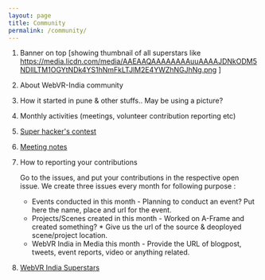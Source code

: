 ```yaml
---
layout: page
title: Community
permalink: /community/
---
```


1. Banner on top [showing thumbnail of all superstars like https://media.licdn.com/media/AAEAAQAAAAAAAAuuAAAAJDNkODM5NDllLTM1OGYtNDk4YS1hNmFkLTJlM2E4YWZhNGJhNg.png ]
2. About WebVR-India community
3. How it started in pune & other stuffs.. May be using a picture?
4. Monthly activities (meetings, volunteer contribution reporting etc)
5. [Super hacker's contest](https://github.com/webvr-india/activities/issues/17)
6. [Meeting notes](https://github.com/webvr-india/activities/tree/master/meetings)
7. How to reporting your contributions
    
    Go to the issues, and put your contributions in the respective open issue. We create three issues every month for following purpose :
    * Events conducted in this month - Planning to conduct an event? Put here the name, place and url for the event.
    * Projects/Scenes created in this month - Worked on A-Frame and created something? * Give us the url of the source & deoployed scene/project location.
    * WebVR India in Media this month - Provide the URL of blogpost, tweets, event reports, video or anything related.
8. [WebVR India Superstars](https://wiki.mozilla.org/India/WebVR/#Contributors_aka_WebVR-India-Superstarts_.3B.29)
